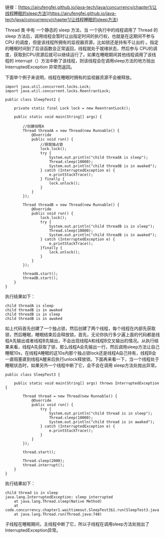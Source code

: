 链接：[https://airufengfei.github.io/java-tech/java/concurrency/chapter1/让线程睡眠的sleep方法](https://airufengfei.github.io/java-tech/java/concurrency/chapter1/让线程睡眠的sleep方法)

Thread 类 中有 一个静态的 sleep 方法，当 一个执行中的线程调用了 Thread 的 sleep 方法后，调用线程会暂时让出指定时间的执行权，也就是在这期间不参与 CPU 的调度，但是该线程所拥有的监视器资源，比如锁还是持有不让出的 。指定的睡眠时间到了后该函数会正常返回，线程就处于就绪状态，然后参与 CPU的调度，获取到CPU资源后就可以继续运行了。如果在睡眠期间其他线程调用了该线程的 interrupt（）方法中断了该线程，则该线程会在调用sleep方法的地方抛出 InterruptedException 异常而返回。

下面举个例子来说明，线程在睡眠时拥有的监视器资源不会被释放。
```
import java.util.concurrent.locks.Lock;
import java.util.concurrent.locks.ReentrantLock;

public class SleepTest2 {

    private static final Lock lock = new ReentrantLock();

    public static void main(String[] args) {

        //创建线程A
        Thread threadA = new Thread(new Runnable() {
            @Override
            public void run() {
                //获取独占锁
                lock.lock();
                try {
                    System.out.println("child threadA is sleep");
                    Thread.sleep(10000);
                    System.out.println("child threadB is in awaked");
                } catch (InterruptedException e) {
                    e.printStackTrace();
                } finally {
                    lock.unlock();
                }
            }
        });

        Thread threadB = new Thread(new Runnable() {
            @Override
            public void run() {
                lock.lock();
                try {
                    System.out.println("child threadB is in sleep");
                    Thread.sleep(10000);
                    System.out.println("child threadB is in awaked");
                } catch (InterruptedException e) {
                    e.printStackTrace();
                }finally {
                    lock.unlock();
                }
            }
        });

        threadA.start();
        threadB.start();
    }
}
```
执行结果如下：
```
child threadA is sleep
child threadB is in awaked
child threadB is in sleep
child threadB is in awaked
```
如上代码首先创建了一个独占锁，然后创建了两个线程，每个线程在内部先获取锁，然后睡眠，睡眠结束后会释放锁。首先，无论你执行多少遍上面的代码都是线程A先输出或者线程B先输出，不会出现线程A和线程B交叉输出的情况。从执行结果来看，线程A先获取了锁，那么线程A会先输出一行，然后调用sleep方法让自己睡眠10s，在线程A睡眠的这10s内那个独占锁lock还是线程A自己持有，线程B会一直阻塞直到线程A醒来后执行unlock释放锁。下面再来看一下，当一个线程处于睡眠状态时，如果另外一个线程中断了它，会不会在调用 sleep方法处抛出异常。

```
public class SleepTest3 {

    public static void main(String[] args) throws InterruptedException {

        Thread thread = new Thread(new Runnable() {
            @Override
            public void run() {
                try {
                    System.out.println("child thread is in sleep");
                    Thread.sleep(10000);
                    System.out.println("child thread is in awaked");
                } catch (InterruptedException e) {
                    e.printStackTrace();
                }
            }
        });

        thread.start();

        Thread.sleep(2000);
        thread.interrupt();
    }
}
```
执行结果如下：
```
child thread is in sleep
java.lang.InterruptedException: sleep interrupted
	at java.lang.Thread.sleep(Native Method)
	at code.concurrency.chapter1.waittimeout.SleepTest3$1.run(SleepTest3.java:12)
	at java.lang.Thread.run(Thread.java:748)
```
子线程在睡眠期间，主线程中断了它，所以子线程在调用sleep方法处抛出了InterruptedException异常。
